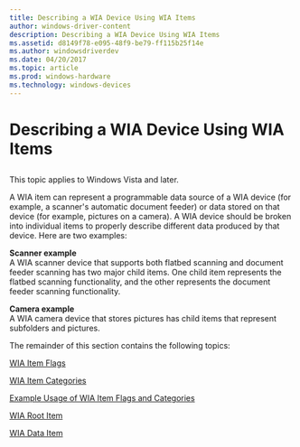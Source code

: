 ```yaml
---
title: Describing a WIA Device Using WIA Items
author: windows-driver-content
description: Describing a WIA Device Using WIA Items
ms.assetid: d8149f78-e095-48f9-be79-ff115b25f14e
ms.author: windowsdriverdev
ms.date: 04/20/2017
ms.topic: article
ms.prod: windows-hardware
ms.technology: windows-devices
---
```


# Describing a WIA Device Using WIA Items


## <a href="" id="ddk-describing-a-wia-device-using-wia-items-si"></a>


This topic applies to Windows Vista and later.

A WIA item can represent a programmable data source of a WIA device (for example, a scanner's automatic document feeder) or data stored on that device (for example, pictures on a camera). A WIA device should be broken into individual items to properly describe different data produced by that device. Here are two examples:

<a href="" id="scanner-example"></a>**Scanner example**  
A WIA scanner device that supports both flatbed scanning and document feeder scanning has two major child items. One child item represents the flatbed scanning functionality, and the other represents the document feeder scanning functionality.

<a href="" id="camera-example"></a>**Camera example**  
A WIA camera device that stores pictures has child items that represent subfolders and pictures.

The remainder of this section contains the following topics:

[WIA Item Flags](wia-item-flags.md)

[WIA Item Categories](wia-item-categories.md)

[Example Usage of WIA Item Flags and Categories](example-usage-of-wia-item-flags-and-categories.md)

[WIA Root Item](wia-root-item.md)

[WIA Data Item](wia-data-item.md)

 

 




